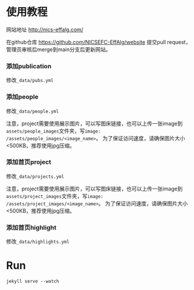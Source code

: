 # 使用教程

网站地址 http://nics-effalg.com/

在github仓库 https://github.com/NICSEFC-EffAlg/website 提交pull request，管理员审核后merge到main分支后更新网站。

### 添加publication

修改`_data/pubs.yml`

### 添加people

修改`_data/people.yml`

注意，project需要使用展示图片，可以写图床链接，也可以上传一张image到`assets/people_images`文件夹，写`image: /assets/people_images/<image_name>`。
为了保证访问速度，请确保图片大小<500KB，推荐使用jpg压缩。

### 添加首页project

修改`_data/projects.yml`

注意，project需要使用展示图片，可以写图床链接，也可以上传一张image到`assets/project_images`文件夹，写`image: /assets/project_images/<image_name>`。
为了保证访问速度，请确保图片大小<500KB，推荐使用jpg压缩。

### 添加首页highlight

修改`_data/highlights.yml`

# Run

```
jekyll serve --watch
```
